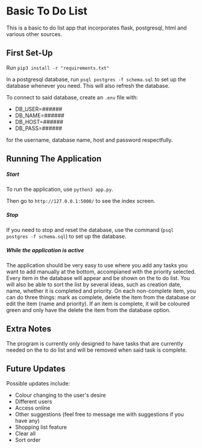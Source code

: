 # Basic To Do List

This is a basic to do list app that incorporates flask, postgresql, html and various other sources.

## First Set-Up

Run `pip3 install -r "requirements.txt"`

In a postgresql database, run `psql postgres -f schema.sql` to set up the database whenever you need. This will also refresh the database.

To connect to said database, create an `.env` file with:

- DB_USER=######
- DB_NAME=######
- DB_HOST=######
- DB_PASS=######

for the username, database name, host and password respectfully.

## Running The Application

##### Start

To run the application, use `python3 app.py`.

Then go to `http://127.0.0.1:5000/` to see the index screen.

##### Stop

If you need to stop and reset the database, use the command (`psql postgres -f schema.sql`) to set up the database.

##### While the application is active

The application should be very easy to use where you add any tasks you want to add manually at the bottom, accompianed with the priority selected. Every item in the database will appear and be shown on the to do list. You will also be able to sort the list by several ideas, such as creation date, name, whether it is completed and priority.
On each non-complete item, you can do three things: mark as complete, delete the item from the database or edit the item (name and priority).
If an item is complete, it will be coloured green and only have the delete the item from the database option.

## Extra Notes

The program is currently only designed to have tasks that are currently needed on the to do list and will be removed when said task is complete.

## Future Updates

Possible updates include:

- Colour changing to the user's desire
- Different users
- Access online
- Other suggestions (feel free to message me with suggestions if you have any)
- Shopping list feature
- Clear all
- Sort order